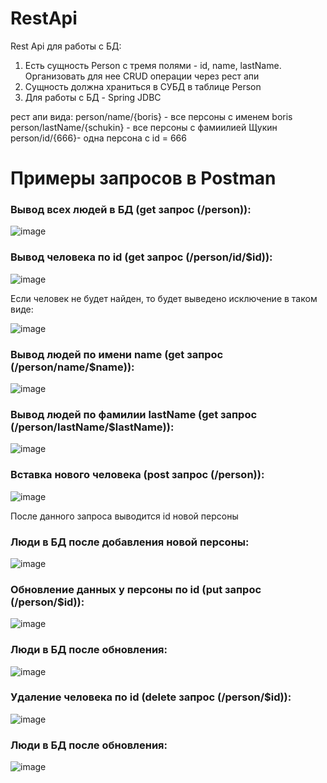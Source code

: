 # RestApi

Rest Api для работы с БД:

1. Есть сущность Person c тремя полями - id, name, lastName. Организовать для нее CRUD операции через рест апи
2. Cущность должна храниться в СУБД в таблице Person
3. Для работы с БД - Spring JDBC

рест апи вида:
person/name/{boris} - все персоны с именем boris
person/lastName/{schukin} - все персоны с фамиилией Щукин
person/id/{666}- одна персона с id = 666

# Примеры запросов в Postman

### Вывод всех людей в БД (get запрос (/person)):

![image](https://user-images.githubusercontent.com/84938597/200388021-b4b63679-00af-4153-bc6f-b6ce2f03eb5c.png)

### Вывод человека по id (get запрос (/person/id/$id)):

![image](https://user-images.githubusercontent.com/84938597/200388071-412f8e28-1b5f-4ce0-a839-165f864e42c3.png)

Если человек не будет найден, то будет выведено исключение в таком виде:

![image](https://user-images.githubusercontent.com/84938597/200388133-e59f7501-a822-4bfc-8a46-1ecf2fe61542.png)

### Вывод людей по имени name (get запрос (/person/name/$name)):

![image](https://user-images.githubusercontent.com/84938597/200388164-81d6283c-d0be-4d32-bf6f-41a3f5d29a2b.png)

### Вывод людей по фамилии lastName (get запрос (/person/lastName/$lastName)):

![image](https://user-images.githubusercontent.com/84938597/200388203-a49db165-74ad-4042-bc4e-b578e3d4e44b.png)

### Вставка нового человека (post запрос (/person)):

![image](https://user-images.githubusercontent.com/84938597/200388258-86177448-c027-454f-ad9e-c3068d344c7e.png)

После данного запроса выводится id новой персоны

### Люди в БД после добавления новой персоны:

![image](https://user-images.githubusercontent.com/84938597/200388307-1f6dd1ef-b30d-40b0-a3d4-1ebea1f19fb2.png)

### Обновление данных у персоны по id (put запрос (/person/$id)):

![image](https://user-images.githubusercontent.com/84938597/200388351-8e56d6a1-4e18-4c5d-8946-c996ce5b15a1.png)

### Люди в БД после обновления:

![image](https://user-images.githubusercontent.com/84938597/200388402-7ddf80de-0ab0-4676-8680-10f74e1dd115.png)

### Удаление человека по id (delete запрос (/person/$id)):

![image](https://user-images.githubusercontent.com/84938597/200388429-91112cf9-51a8-4251-95e6-c2b0b9717144.png)

### Люди в БД после обновления:

![image](https://user-images.githubusercontent.com/84938597/200388511-000b5698-9742-4d73-a9ea-fbd4fcf436c7.png)




